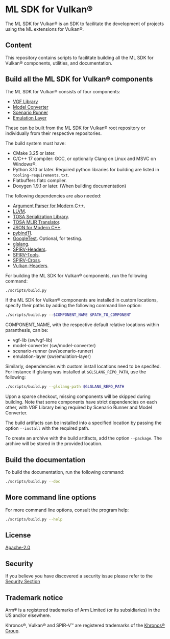 # ML SDK for Vulkan®

The ML SDK for Vulkan® is an SDK to facilitate the development of projects
using the ML extensions for Vulkan®.

## Content

This repository contains scripts to facilitate building all the ML SDK for
Vulkan® components, utilities, and documentation.

## Build all the ML SDK for Vulkan® components

The ML SDK for Vulkan® consists of four components:

- [VGF Library](https://github.com/arm/ai-ml-sdk-vgf-library)
- [Model Converter](https://github.com/arm/ai-ml-sdk-model-converter)
- [Scenario Runner](https://github.com/arm/ai-ml-sdk-scenario-runner)
- [Emulation Layer](https://github.com/arm/ai-ml-emulation-layer-for-vulkan)

These can be built from the ML SDK for Vulkan® root repository or individually
from their respective repositories.

The build system must have:

- CMake 3.25 or later.
- C/C++ 17 compiler: GCC, or optionally Clang on Linux and MSVC on Windows®.
- Python 3.10 or later. Required python libraries for building are listed in
  `tooling-requirements.txt`.
- Flatbuffers flatc compiler.
- Doxygen 1.9.1 or later. (When building documentation)

The following dependencies are also needed:

- [Argument Parser for Modern C++](https://github.com/p-ranav/argparse).
- [LLVM](https://github.com/llvm/llvm-project).
- [TOSA Serialization Library](https://review.mlplatform.org/plugins/gitiles/tosa/serialization_lib).
- [TOSA MLIR Translator](https://review.mlplatform.org/plugins/gitiles/tosa/tosa_mlir_translator).
- [JSON for Modern C++](https://github.com/nlohmann/json).
- [pybind11](https://github.com/pybind/pybind11).
- [GoogleTest](https://github.com/google/googletest). Optional, for testing.
- [glslang](https://github.com/KhronosGroup/glslang).
- [SPIRV-Headers](https://github.com/KhronosGroup/SPIRV-Headers).
- [SPIRV-Tools](https://github.com/KhronosGroup/SPIRV-Tools).
- [SPIRV-Cross](https://github.com/KhronosGroup/SPIRV-Cross).
- [Vulkan-Headers](https://github.com/KhronosGroup/Vulkan-Headers).

For building the ML SDK for Vulkan® components, run the following command:

```bash
./scripts/build.py
```

If the ML SDK for Vulkan® components are installed in custom locations, specify
their paths by adding the following command line option:

```bash
./scripts/build.py --$COMPONENT_NAME $PATH_TO_COMPONENT
```

COMPONENT_NAME, with the respective default relative locations within
paranthesis, can be:

- vgf-lib (sw/vgf-lib)
- model-converter (sw/model-converter)
- scenario-runner (sw/scenario-runner)
- emulation-layer (sw/emulation-layer)

Similarly, dependencies with custom install locations need to be specifed. For
instance if glslang was installed at `$GLSLANG_REPO_PATH`, use the following:

```bash
./scripts/build.py --glslang-path $GLSLANG_REPO_PATH
```

Upon a sparse checkout, missing components will be skipped during building. Note
that some components have strict dependencies on each other, with VGF Library
being required by Scenario Runner and Model Converter.

The build artifacts can be installed into a specified location by passing the
option `--install` with the required path.

To create an archive with the build artifacts, add the option `--package`. The
archive will be stored in the provided location.

## Build the documentation

To build the documentation, run the following command:

```bash
./scripts/build.py --doc
```

## More command line options

For more command line options, consult the program help:

```bash
./scripts/build.py --help
```

## License

[Apache-2.0](LICENSES/Apache-2.0.txt)

## Security

If you believe you have discovered a security issue please refer to the
[Security Section](SECURITY.md)

## Trademark notice

Arm® is a registered trademarks of Arm Limited (or its subsidiaries) in the US
and/or elsewhere.

Khronos®, Vulkan® and SPIR-V™ are registered trademarks of the
[Khronos® Group](https://www.khronos.org/legal/trademarks).
